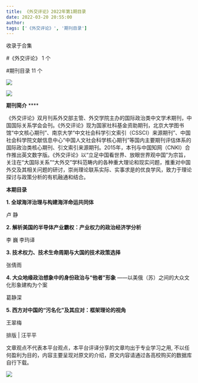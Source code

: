 ```yaml
---
title: 《外交评论》2022年第1期目录
date: 2022-03-20 20:55:00
author: 
tags: ['《外交评论》', '期刊目录']
---
```



收录于合集

#《外交评论》 1 个

#期刊目录 11 个

![](/images/164/2.gif)

  

![](/images/164/3.png)

  

**期刊简介** ****

  

《外交评论》双月刊系外交部主管、外交学院主办的国际政治类中文学术期刊，中国国际关系学会会刊。《外交评论》现为国家社科基金资助期刊，北京大学图书馆“中文核心期刊”、南京大学“中文社会科学引文索引（CSSCI）来源期刊”、中国社会科学院文献信息中心“中国人文社会科学核心期刊”等国内主要期刊评估体系的国际政治类核心期刊、引文索引来源期刊。2015年，本刊与中国知网（CNKI）合作推出英文数字版。《外交评论》以“立足中国看世界、放眼世界观中国”为宗旨，关注在“大国际关系”“大外交”学科范畴内的各种重大理论和现实问题，推重对中国外交及其相关问题的研讨，崇尚理论联系实际、实事求是的优良学风，致力于理论探讨与政策分析的有机融通和结合。

  

 **本期目录**

 **1\. 全球海洋治理与构建海洋命运共同体**

卢 静  

  

 **2\. 解析美国的半导体产业霸权：产业权力的政治经济学分析**

李 巍 李玙译  

  

 **3\. 技术权力、技术生命周期与大国的技术政策选择**

张倩雨

  

 **4\. 大众地缘政治想象中的身份政治与“他者”形象** ——以美俄（苏）之间的大众文化形象建构为个案

葛静深

  

 **5\. 西方对中国的“污名化”及其应对：框架理论的视角**

王翠梅

  

排版 | 汪平平

文章观点不代表本平台观点，本平台评译分享的文章均出于专业学习之用, 不以任何盈利为目的，内容主要呈现对原文的介绍，原文内容请通过各高校购买的数据库自行下载。

![](/images/164/4.gif)

